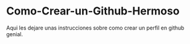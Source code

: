 # Como-Crear-un-Github-Hermoso
Aqui les dejare unas instrucciones sobre como crear un perfil en github genial.

